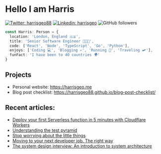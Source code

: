 # Hello I am Harris

[![Twitter: harrisgeo88](https://img.shields.io/twitter/follow/harrisgeo88?style=social)](https://twitter.com/harrisgeo88)
[![Linkedin: harrisgeo](https://img.shields.io/badge/-Harris%20Geo-blue?style=flat-square&logo=Linkedin&logoColor=white&link=https://www.linkedin.com/in/charilaos-georgakakis/)](https://www.linkedin.com/in/charilaos-georgakakis/)
![GitHub followers](https://img.shields.io/github/followers/harrisgeo88?label=Follow&style=social)

```typescript
const Harris: Person = {
  location: 'London, England 🇬🇧',
  title: 'Senior Software Engineer 👨🏻‍💻',
  code: ['React', 'Node', 'TypeScript', 'Go', 'Python'],
  enjoys: ['Coding 💻', 'Blogging ✍', 'Running 🏃', 'Traveling 🛩'],
  funFact: 'I have been to 40 countries 🌍'
}
```

## Projects

- Personal website: https://harrisgeo.me
- Blog post checklist: https://harrisgeo88.github.io/blog-post-checklist/

## Recent articles:
- [Deploy your first Serverless function in 5 minutes with Cloudflare Workers](https://www.harrisgeo.me/blogs/deploy-your-first-serverless-function-in-5-minutes-with-cloudflare-workers)
- [Understanding the test pyramid](https://www.harrisgeo.me/blogs/understanding-the-test-pyramid)
- [Stop worrying about the little things](https://www.harrisgeo.me/blogs/stop-worrying-about-the-little-things)
- [Moving to your next developer job. The right way](https://www.harrisgeo.me/blogs/moving-to-your-next-developer-job-the-right-way)
- [The system design interview: An introduction to system architecture](https://www.harrisgeo.me/blogs/the-system-design-interview-an-introduction-to-system-architecture)